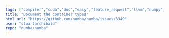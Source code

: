 ```yaml
---
tags: ["compiler","cuda","doc","easy","feature_request","llvm","numpy","parallel","python"]
title: "Document the container types"
html_url: "https://github.com/numba/numba/issues/3349"
user: "stuartarchibald"
repo: "numba/numba"
---
```


